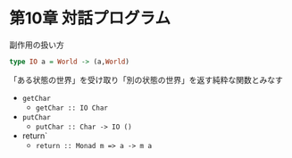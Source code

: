 # 第10章 対話プログラム

副作用の扱い方

```haskell
type IO a = World -> (a,World)
```

「ある状態の世界」を受け取り「別の状態の世界」を返す純粋な関数とみなす

 - `getChar`
   - `getChar :: IO Char`
 - `putChar`
   - `putChar :: Char -> IO ()`
 - return`
   - `return :: Monad m => a -> m a`
